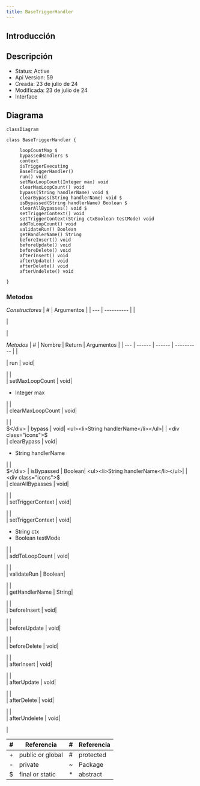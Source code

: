 ```yaml
---
title: BaseTriggerHandler
---
```


## Introducción

<!-- START autogenerated-class -->
## Descripción



- Status: Active
- Api Version: 59
- Creada: 23 de julio de 24
- Modificada: 23 de julio de 24
- Interface 

## Diagrama
```mermaid
classDiagram

class BaseTriggerHandler {
    
     loopCountMap $    
     bypassedHandlers $    
     context     
     isTriggerExecuting     
     BaseTriggerHandler()  
     run() void 
     setMaxLoopCount(Integer max) void 
     clearMaxLoopCount() void 
     bypass(String handlerName) void $
     clearBypass(String handlerName) void $
     isBypassed(String handlerName) Boolean $
     clearAllBypasses() void $
     setTriggerContext() void 
     setTriggerContext(String ctxBoolean testMode) void 
     addToLoopCount() void 
     validateRun() Boolean 
     getHandlerName() String 
     beforeInsert() void 
     beforeUpdate() void 
     beforeDelete() void 
     afterInsert() void 
     afterUpdate() void 
     afterDelete() void 
     afterUndelete() void 

}
```


### Metodos
*Constructores*
| #   | Argumentos |
| --- | ---------- |
| <div class="icons"></div> | <ul></ul>|

*Metodos*
| #   | Nombre | Return | Argumentos |
| --- | ------ | ------ | ---------- |
| <div class="icons"></div> | run | void| <ul></ul>|
| <div class="icons"></div> | setMaxLoopCount | void| <ul><li>Integer max</li></ul>|
| <div class="icons"></div> | clearMaxLoopCount | void| <ul></ul>|
| <div class="icons">$</div> | bypass | void| <ul><li>String handlerName</li></ul>|
| <div class="icons">$</div> | clearBypass | void| <ul><li>String handlerName</li></ul>|
| <div class="icons">$</div> | isBypassed | Boolean| <ul><li>String handlerName</li></ul>|
| <div class="icons">$</div> | clearAllBypasses | void| <ul></ul>|
| <div class="icons"></div> | setTriggerContext | void| <ul></ul>|
| <div class="icons"></div> | setTriggerContext | void| <ul><li>String ctx</li><li>Boolean testMode</li></ul>|
| <div class="icons"></div> | addToLoopCount | void| <ul></ul>|
| <div class="icons"></div> | validateRun | Boolean| <ul></ul>|
| <div class="icons"></div> | getHandlerName | String| <ul></ul>|
| <div class="icons"></div> | beforeInsert | void| <ul></ul>|
| <div class="icons"></div> | beforeUpdate | void| <ul></ul>|
| <div class="icons"></div> | beforeDelete | void| <ul></ul>|
| <div class="icons"></div> | afterInsert | void| <ul></ul>|
| <div class="icons"></div> | afterUpdate | void| <ul></ul>|
| <div class="icons"></div> | afterDelete | void| <ul></ul>|
| <div class="icons"></div> | afterUndelete | void| <ul></ul>|


| #  | Referencia       | #  | Referencia |
| -- | ---------------- | -- | ---------- |
| +  | public or global | #  | protected  |
| -  | private          | ~  | Package    |
| $  | final or static  | *  | abstract   |

<!-- END autogenerated-class -->
